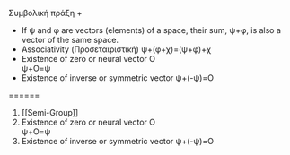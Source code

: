 Συμβολική πράξη +
- If ψ and φ are vectors (elements) of a space, their sum, ψ+φ, is also a vector of the same space.
- Associativity (Προσεταιριστική)
 ψ+(φ+χ)=(ψ+φ)+χ
- Existence of zero or neural vector O  
ψ+Ο=ψ
- Existence of inverse or symmetric vector 
ψ+(-ψ)=Ο


======

1. [[Semi-Group]]
2.  Existence of zero or neural vector O  
ψ+Ο=ψ
3. Existence of inverse or symmetric vector 
ψ+(-ψ)=Ο